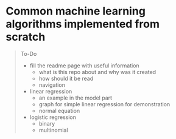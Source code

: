 # Common machine learning algorithms implemented from scratch

> To-Do
> - fill the readme page with useful information
>   - what is this repo about and why was it created
>   - how should it be read
>   - navigation
> - linear regression
>   - an example in the model part
>   - graph for simple linear regression for demonstration
>   - normal equation
> - logistic regression
>   - binary
>   - multinomial